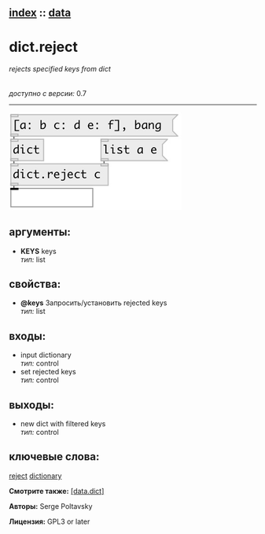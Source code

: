 [index](index.html) :: [data](category_data.html)
---

# dict.reject

###### rejects specified keys from dict

*доступно с версии:* 0.7

---




[![example](../examples/img/dict.reject.jpg)](../examples/pd/dict.reject.pd)



## аргументы:

* **KEYS**
keys<br>
_тип:_ list<br>





## свойства:

* **@keys** 
Запросить/установить rejected keys<br>
_тип:_ list<br>



## входы:

* input dictionary<br>
_тип:_ control
* set rejected keys<br>
_тип:_ control



## выходы:

* new dict with filtered keys<br>
_тип:_ control



## ключевые слова:

[reject](keywords/reject.html)
[dictionary](keywords/dictionary.html)



**Смотрите также:**
[\[data.dict\]](data.dict.html)




**Авторы:** Serge Poltavsky




**Лицензия:** GPL3 or later





